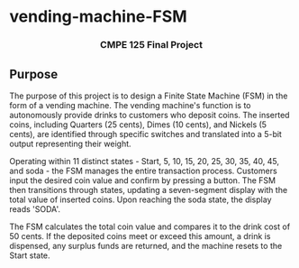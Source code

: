 # vending-machine-FSM
<h3 align="center">CMPE 125 Final Project</h3>

## Purpose
The purpose of this project is to design a Finite State Machine (FSM) in the form of a vending machine. The vending machine's function is to autonomously provide drinks to customers who deposit coins. The inserted coins, including Quarters (25 cents), Dimes (10 cents), and Nickels (5 cents), are identified through specific switches and translated into a 5-bit output representing their weight.

Operating within 11 distinct states - Start, 5, 10, 15, 20, 25, 30, 35, 40, 45, and soda - the FSM manages the entire transaction process. Customers input the desired coin value and confirm by pressing a button. The FSM then transitions through states, updating a seven-segment display with the total value of inserted coins. Upon reaching the soda state, the display reads 'SODA'.

The FSM calculates the total coin value and compares it to the drink cost of 50 cents. If the deposited coins meet or exceed this amount, a drink is dispensed, any surplus funds are returned, and the machine resets to the Start state. 
